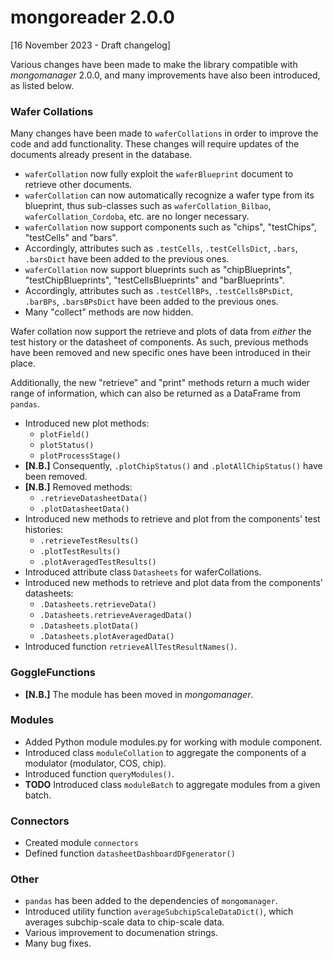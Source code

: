 # mongoreader 2.0.0
[16 November 2023 - Draft changelog]

Various changes have been made to make the library compatible with _mongomanager_ 2.0.0, and many improvements have also been introduced, as listed below.

### Wafer Collations

Many changes have been made to `waferCollations` in order to improve the code and add functionality. These changes will require updates of the documents already present in the database.

- `waferCollation` now fully exploit the `waferBlueprint` document to retrieve other documents.
- `waferCollation` can now automatically recognize a wafer type from its blueprint, thus sub-classes
such as `waferCollation_Bilbao`, `waferCollation_Cordoba`, etc. are no longer necessary.
- `waferCollation` now support components such as "chips", "testChips", "testCells" and "bars".
- Accordingly, attributes such as `.testCells`, `.testCellsDict`, `.bars`, `.barsDict` have been added to the previous ones.
- `waferCollation` now support blueprints such as "chipBlueprints", "testChipBlueprints", "testCellsBlueprints" and "barBlueprints".
- Accordingly, attributes such as `.testCellBPs`, `.testCellsBPsDict`, `.barBPs`, `.barsBPsDict` have been added to the previous ones.
- Many "collect" methods are now hidden.

Wafer collation now support the retrieve and plots of data from _either_ the test history or the datasheet of components. As such, previous methods have been removed and new specific ones have been introduced in their place.

Additionally, the new "retrieve" and "print" methods return a much wider range of information, which can also be returned as a DataFrame from `pandas`.

- Introduced new plot methods:
    - `plotField()`
    - `plotStatus()`
    - `plotProcessStage()`
- **[N.B.]** Consequently, `.plotChipStatus()` and `.plotAllChipStatus()` have been removed.  
- **[N.B.]** Removed methods:
    - `.retrieveDatasheetData()`
    - `.plotDatasheetData()`
- Introduced new methods to retrieve and plot from the components' test histories:
    - `.retrieveTestResults()`
    - `.plotTestResults()`
    - `.plotAveragedTestResults()`
- Introduced attribute class `Datasheets` for waferCollations.
- Introduced new methods to retrieve and plot data from the components' datasheets:
    - `.Datasheets.retrieveData()`
    - `.Datasheets.retrieveAveragedData()`
    - `.Datasheets.plotData()`
    - `.Datasheets.plotAveragedData()`
- Introduced function `retrieveAllTestResultNames()`.


### GoggleFunctions
- **[N.B.]** The module has been moved in _mongomanager_.

### Modules
- Added Python module modules.py for working with module component.
- Introduced class `moduleCollation` to aggregate the components of a modulator (modulator, COS, chip).
- Introduced function `queryModules()`.
- **TODO** Introduced class `moduleBatch` to aggregate modules from a given batch.

### Connectors
- Created module `connectors`
- Defined function `datasheetDashboardDFgenerator()`

### Other
- `pandas` has been added to the dependencies of `mongomanager`.
- Introduced utility function `averageSubchipScaleDataDict()`, which averages subchip-scale data to chip-scale data.
- Various improvement to documenation strings.
- Many bug fixes.

